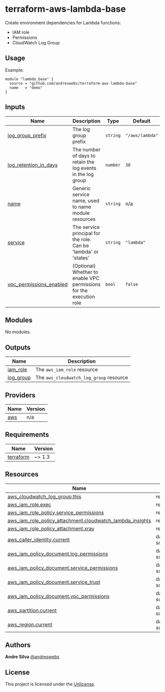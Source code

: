 # terraform-aws-lambda-base

Create environment dependencies for Lambda functions:

- IAM role
- Permissions
- CloudWatch Log Group

[//]: # (BEGIN_TF_DOCS)


## Usage

Example:

```hcl
module "lambda_base" {
  source = "github.com/andreswebs/terraform-aws-lambda-base"
  name   = "demo"
}
```



## Inputs

| Name | Description | Type | Default | Required |
|------|-------------|------|---------|:--------:|
| <a name="input_log_group_prefix"></a> [log\_group\_prefix](#input\_log\_group\_prefix) | The log group prefix | `string` | `"/aws/lambda"` | no |
| <a name="input_log_retention_in_days"></a> [log\_retention\_in\_days](#input\_log\_retention\_in\_days) | The number of days to retain the log events in the log group | `number` | `30` | no |
| <a name="input_name"></a> [name](#input\_name) | Generic service name, used to name module resources | `string` | n/a | yes |
| <a name="input_service"></a> [service](#input\_service) | The service principal for the role. Can be 'lambda' or 'states' | `string` | `"lambda"` | no |
| <a name="input_vpc_permissions_enabled"></a> [vpc\_permissions\_enabled](#input\_vpc\_permissions\_enabled) | (Optional) Whether to enable VPC permissions for the execution role | `bool` | `false` | no |

## Modules

No modules.

## Outputs

| Name | Description |
|------|-------------|
| <a name="output_iam_role"></a> [iam\_role](#output\_iam\_role) | The `aws_iam_role` resource |
| <a name="output_log_group"></a> [log\_group](#output\_log\_group) | The `aws_cloudwatch_log_group` resource |

## Providers

| Name | Version |
|------|---------|
| <a name="provider_aws"></a> [aws](#provider\_aws) | n/a |

## Requirements

| Name | Version |
|------|---------|
| <a name="requirement_terraform"></a> [terraform](#requirement\_terraform) | ~> 1.3 |

## Resources

| Name | Type |
|------|------|
| [aws_cloudwatch_log_group.this](https://registry.terraform.io/providers/hashicorp/aws/latest/docs/resources/cloudwatch_log_group) | resource |
| [aws_iam_role.exec](https://registry.terraform.io/providers/hashicorp/aws/latest/docs/resources/iam_role) | resource |
| [aws_iam_role_policy.service_permissions](https://registry.terraform.io/providers/hashicorp/aws/latest/docs/resources/iam_role_policy) | resource |
| [aws_iam_role_policy_attachment.cloudwatch_lambda_insights](https://registry.terraform.io/providers/hashicorp/aws/latest/docs/resources/iam_role_policy_attachment) | resource |
| [aws_iam_role_policy_attachment.xray](https://registry.terraform.io/providers/hashicorp/aws/latest/docs/resources/iam_role_policy_attachment) | resource |
| [aws_caller_identity.current](https://registry.terraform.io/providers/hashicorp/aws/latest/docs/data-sources/caller_identity) | data source |
| [aws_iam_policy_document.log_permissions](https://registry.terraform.io/providers/hashicorp/aws/latest/docs/data-sources/iam_policy_document) | data source |
| [aws_iam_policy_document.service_permissions](https://registry.terraform.io/providers/hashicorp/aws/latest/docs/data-sources/iam_policy_document) | data source |
| [aws_iam_policy_document.service_trust](https://registry.terraform.io/providers/hashicorp/aws/latest/docs/data-sources/iam_policy_document) | data source |
| [aws_iam_policy_document.vpc_permissions](https://registry.terraform.io/providers/hashicorp/aws/latest/docs/data-sources/iam_policy_document) | data source |
| [aws_partition.current](https://registry.terraform.io/providers/hashicorp/aws/latest/docs/data-sources/partition) | data source |
| [aws_region.current](https://registry.terraform.io/providers/hashicorp/aws/latest/docs/data-sources/region) | data source |

[//]: # (END_TF_DOCS)

## Authors

**Andre Silva** [@andreswebs](https://github.com/andreswebs)

## License

This project is licensed under the [Unlicense](UNLICENSE.md).
